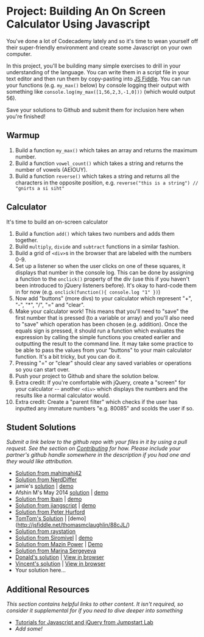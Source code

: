 # Project: Building An On Screen Calculator Using Javascript
  
You've done a lot of Codecademy lately and so it's time to wean yourself off their super-friendly environment and create some Javascript on your own computer.

In this project, you'll be building many simple exercises to drill in your understanding of the language.  You can write them in a script file in your text editor and then run them by copy-pasting into [JS Fiddle](http://jsfiddle.net).  You can run your functions (e.g. `my_max()` below) by console logging their output with something like `console.log(my_max([1,56,2,3,-1,0]))` (which would output 56).

Save your solutions to Github and submit them for inclusion here when you're finished!

## Warmup

1. Build a function `my_max()` which takes an array and returns the maximum number.
2. Build a function `vowel_count()` which takes a string and returns the number of vowels (AEIOUY).
3. Build a function `reverse()` which takes a string and returns all the characters in the opposite position, e.g. `reverse("this is a string") // "gnirts a si siht"`

## Calculator

It's time to build an on-screen calculator

1. Build a function `add()` which takes two numbers and adds them together.
2. Build `multiply`, `divide` and `subtract` functions in a similar fashion.
3. Build a grid of `<div>`s in the browser that are labeled with the numbers 0-9.
4. Set up a listener so when the user clicks on one of these squares, it displays that number in the console log.  This can be done by assigning a function to the `onclick()` property of the div (use this if you haven't been introduced to jQuery listeners before).  It's okay to hard-code them in for now (e.g. `onclick(function(){ console.log "1" })`)
5. Now add "buttons" (more divs) to your calculator which represent "+", "-", "*", "/", "=" and "clear".
6. Make your calculator work!  This means that you'll need to "save" the first number that is pressed (to a variable or array) and you'll also need to "save" which operation has been chosen (e.g. addition).  Once the equals sign is pressed, it should run a function which evaluates the expression by calling the simple functions you created earlier and outputting the result to the command line.  It may take some practice to be able to pass the values from your "buttons" to your main calculator function.  It's a bit tricky, but you can do it.
7. Pressing "=" or "clear" should clear any saved variables or operations so you can start over.
8. Push your project to Github and share the solution below.
8. Extra credit: If you're comfortable with jQuery, create a "screen" for your calculator -- another `<div>` which displays the numbers and the results like a normal calculator would.
9. Extra credit: Create a "parent filter" which checks if the user has inputted any immature numbers "e.g. 80085" and scolds the user if so.


## Student Solutions

*Submit a link below to the github repo with your files in it by using a pull request.  See the section on [Contributing](http://github.com/TheOdinProject/curriculum/blob/master/contributing.md) for how.  Please include your partner's github handle somewhere in the description if you had one and they would like attribution.*

* [Solution from mahimahi42](https://github.com/mahimahi42/js-calc.git)
* [Solution from NerdDiffer](https://github.com/NerdDiffer/simpleCalculator)
* jamie's [solution](https://github.com/Jberczel/odin-javascript/tree/master/calculator) | [demo](http://jsfiddle.net/Jberczel/3f3SG/)
* Afshin M's May 2014 [solution](https://github.com/afshinator/js-calculator) | [demo](http://htmlpreview.github.io/?https://github.com/afshinator/js-calculator/blob/master/index.html)
* [Solution from lbain](https://github.com/lbain/code-sydney-work/tree/master/week-1/calculator) | [demo](http://lucybain.com/code-sydney-work/week-1/calculator/)
* [Solution from jiangscript](https://github.com/jiangscript/jscalc) | [demo](http://jiangscript.github.io/jscalc/)
* [Solution from Peter Hurford](https://github.com/peterhurford/jscalculator)
* [TomTom's Solution](https://github.com/tim5046/projectOdin/tree/master/Javascript/Project1) | [demo] (http://jsfiddle.net/thomasmclaughlin/88cJL/)
* [Solution from raystation](http://jsfiddle.net/k28ppt26/)
* [Solution from Siromivel](https://github.com/siromivel/purecalc) | [demo](http://htmlpreview.github.io/?https://github.com/siromivel/purecalc/blob/master/jscalc.html)
* [Solution from Mazin Power](https://github.com/muzfuz/JS_Calculator) | [Demo](http://muzfuz.com/calculator/)
* [Solution from Marina Sergeyeva](https://github.com/imousterian/OdinProject/tree/master/Project5_1_Calculator)
* [Donald's solution](https://github.com/donaldali/odin-js-jquery/tree/master/calculator) | [View in browser](http://htmlpreview.github.io/?https://github.com/donaldali/odin-js-jquery/blob/master/calculator/index.html)
* [Vincent's solution](https://github.com/wingyu/Javascript-Calculator) | [View in browser](http://htmlpreview.github.io/?https://github.com/wingyu/Javascript-Calculator/blob/master/index.html)
* Your solution here...

## Additional Resources

*This section contains helpful links to other content. It isn't required, so consider it supplemental for if you need to dive deeper into something*

* [Tutorials for Javascript and jQuery from Jumpstart Lab](http://tutorials.jumpstartlab.com/)
* *Add some!*
